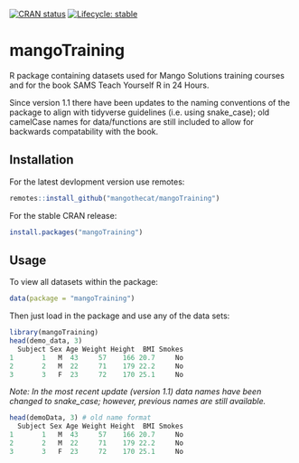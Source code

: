 
<!-- badges: start -->
[![CRAN status](https://www.r-pkg.org/badges/version/mangoTraining)](https://CRAN.R-project.org/package=mangoTraining)
[![Lifecycle: stable](https://img.shields.io/badge/lifecycle-stable-brightgreen.svg)](https://www.tidyverse.org/lifecycle/#stable)
<!-- badges: end -->


# mangoTraining

R package containing datasets used for Mango Solutions training courses and for the book SAMS Teach Yourself R in 24 Hours. 

Since version 1.1 there have been updates to the naming conventions of the package to align with tidyverse guidelines (i.e. using
snake_case); old camelCase names for data/functions are still included to allow for backwards compatability with the book.

## Installation

For the latest devlopment version use remotes:

```r
remotes::install_github("mangothecat/mangoTraining")
```

For the stable CRAN release:

```r
install.packages("mangoTraining")
```

## Usage

To view all datasets within the package:

```r
data(package = "mangoTraining")
```

Then just load in the package and use any of the data sets:


```r
library(mangoTraining)
head(demo_data, 3)
  Subject Sex Age Weight Height  BMI Smokes
1       1   M  43     57    166 20.7     No
2       2   M  22     71    179 22.2     No
3       3   F  23     72    170 25.1     No
```

_Note: In the most recent update (version 1.1) data names have been changed to snake_case; however, previous names are still available._

```r
head(demoData, 3) # old name format
  Subject Sex Age Weight Height  BMI Smokes
1       1   M  43     57    166 20.7     No
2       2   M  22     71    179 22.2     No
3       3   F  23     72    170 25.1     No
```
